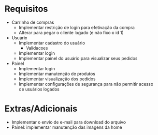 # Requisitos
- Carrinho de compras
    - Implementar restrição de login para efetivação da compra
    - Alterar para pegar o cliente logado (e não fixo o id 1)
- Usuário
    - Implementar cadastro do usuário
        - Validacoes
    - Implementar login
    - Implementar painel do usuário para visualizar seus pedidos
- Painel
    - Implementar login
    - Implementar manutenção de produtos
    - Implementar visualização dos pedidos
    - Implementar configurações de segurança para não permitir acesso de usuários logados

# Extras/Adicionais
- Implementar o envio de e-mail para download do arquivo
- Painel: implementar manutenção das imagens da home